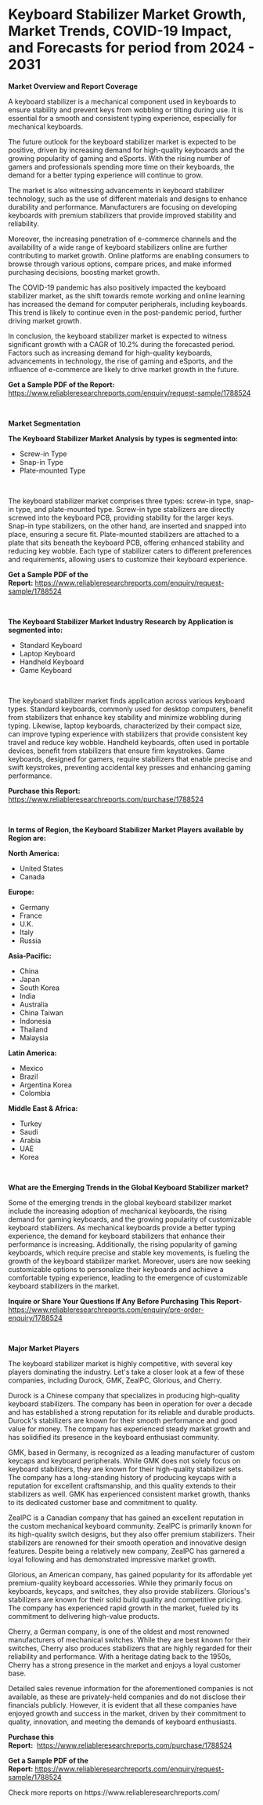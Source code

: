 <p><h1>Keyboard Stabilizer Market Growth, Market Trends, COVID-19 Impact, and Forecasts for period from 2024 - 2031</h1></p><p><strong>Market Overview and Report Coverage</strong></p>
<p><p>A keyboard stabilizer is a mechanical component used in keyboards to ensure stability and prevent keys from wobbling or tilting during use. It is essential for a smooth and consistent typing experience, especially for mechanical keyboards.</p><p>The future outlook for the keyboard stabilizer market is expected to be positive, driven by increasing demand for high-quality keyboards and the growing popularity of gaming and eSports. With the rising number of gamers and professionals spending more time on their keyboards, the demand for a better typing experience will continue to grow.</p><p>The market is also witnessing advancements in keyboard stabilizer technology, such as the use of different materials and designs to enhance durability and performance. Manufacturers are focusing on developing keyboards with premium stabilizers that provide improved stability and reliability.</p><p>Moreover, the increasing penetration of e-commerce channels and the availability of a wide range of keyboard stabilizers online are further contributing to market growth. Online platforms are enabling consumers to browse through various options, compare prices, and make informed purchasing decisions, boosting market growth.</p><p>The COVID-19 pandemic has also positively impacted the keyboard stabilizer market, as the shift towards remote working and online learning has increased the demand for computer peripherals, including keyboards. This trend is likely to continue even in the post-pandemic period, further driving market growth.</p><p>In conclusion, the keyboard stabilizer market is expected to witness significant growth with a CAGR of 10.2% during the forecasted period. Factors such as increasing demand for high-quality keyboards, advancements in technology, the rise of gaming and eSports, and the influence of e-commerce are likely to drive market growth in the future.</p></p>
<p><strong>Get a Sample PDF of the Report:</strong> <a href="https://www.reliableresearchreports.com/enquiry/request-sample/1788524">https://www.reliableresearchreports.com/enquiry/request-sample/1788524</a></p>
<p>&nbsp;</p>
<p><strong>Market Segmentation</strong></p>
<p><strong>The Keyboard Stabilizer Market Analysis by types is segmented into:</strong></p>
<p><ul><li>Screw-in Type</li><li>Snap-in Type</li><li>Plate-mounted Type</li></ul></p>
<p>&nbsp;</p>
<p><p>The keyboard stabilizer market comprises three types: screw-in type, snap-in type, and plate-mounted type. Screw-in type stabilizers are directly screwed into the keyboard PCB, providing stability for the larger keys. Snap-in type stabilizers, on the other hand, are inserted and snapped into place, ensuring a secure fit. Plate-mounted stabilizers are attached to a plate that sits beneath the keyboard PCB, offering enhanced stability and reducing key wobble. Each type of stabilizer caters to different preferences and requirements, allowing users to customize their keyboard experience.</p></p>
<p><strong>Get a Sample PDF of the Report:</strong>&nbsp;<a href="https://www.reliableresearchreports.com/enquiry/request-sample/1788524">https://www.reliableresearchreports.com/enquiry/request-sample/1788524</a></p>
<p>&nbsp;</p>
<p><strong>The Keyboard Stabilizer Market Industry Research by Application is segmented into:</strong></p>
<p><ul><li>Standard Keyboard</li><li>Laptop Keyboard</li><li>Handheld Keyboard</li><li>Game Keyboard</li></ul></p>
<p>&nbsp;</p>
<p><p>The keyboard stabilizer market finds application across various keyboard types. Standard keyboards, commonly used for desktop computers, benefit from stabilizers that enhance key stability and minimize wobbling during typing. Likewise, laptop keyboards, characterized by their compact size, can improve typing experience with stabilizers that provide consistent key travel and reduce key wobble. Handheld keyboards, often used in portable devices, benefit from stabilizers that ensure firm keystrokes. Game keyboards, designed for gamers, require stabilizers that enable precise and swift keystrokes, preventing accidental key presses and enhancing gaming performance.</p></p>
<p><strong>Purchase this Report:</strong>&nbsp; <a href="https://www.reliableresearchreports.com/purchase/1788524">https://www.reliableresearchreports.com/purchase/1788524</a></p>
<p>&nbsp;</p>
<p><strong>In terms of Region, the Keyboard Stabilizer Market Players available by Region are:</strong></p>
<p>
    <p> <strong> North America: </strong>
        <ul>
            <li>United States</li>
            <li>Canada</li>
        </ul>
        </p> 
    <p> <strong> Europe: </strong>
        <ul>
            <li>Germany</li>
            <li>France</li>
            <li>U.K.</li>
            <li>Italy</li>
            <li>Russia</li>
        </ul>
        </p> 
    <p> <strong> Asia-Pacific: </strong>
        <ul>
            <li>China</li>
            <li>Japan</li>
            <li>South Korea</li>
            <li>India</li>
            <li>Australia</li>
            <li>China Taiwan</li>
            <li>Indonesia</li>
            <li>Thailand</li>
            <li>Malaysia</li>
        </ul>
        </p> 
    <p> <strong> Latin America: </strong>
        <ul>
            <li>Mexico</li>
            <li>Brazil</li>
            <li>Argentina Korea</li>
            <li>Colombia</li>
        </ul>
        </p> 
    <p> <strong> Middle East & Africa: </strong>
        <ul>
            <li>Turkey</li>
            <li>Saudi</li>
            <li>Arabia</li>
            <li>UAE</li>
            <li>Korea</li>
        </ul>
    </p>
    </p>
<p>&nbsp;</p>
<p><strong>What are the Emerging Trends in the Global Keyboard Stabilizer market?</strong></p>
<p><p>Some of the emerging trends in the global keyboard stabilizer market include the increasing adoption of mechanical keyboards, the rising demand for gaming keyboards, and the growing popularity of customizable keyboard stabilizers. As mechanical keyboards provide a better typing experience, the demand for keyboard stabilizers that enhance their performance is increasing. Additionally, the rising popularity of gaming keyboards, which require precise and stable key movements, is fueling the growth of the keyboard stabilizer market. Moreover, users are now seeking customizable options to personalize their keyboards and achieve a comfortable typing experience, leading to the emergence of customizable keyboard stabilizers in the market.</p></p>
<p><strong>Inquire or Share Your Questions If Any Before Purchasing This Report</strong>- <a href="https://www.reliableresearchreports.com/enquiry/pre-order-enquiry/1788524">https://www.reliableresearchreports.com/enquiry/pre-order-enquiry/1788524</a></p>
<p>&nbsp;</p>
<p><strong>Major Market Players</strong></p>
<p><p>The keyboard stabilizer market is highly competitive, with several key players dominating the industry. Let's take a closer look at a few of these companies, including Durock, GMK, ZealPC, Glorious, and Cherry.</p><p>Durock is a Chinese company that specializes in producing high-quality keyboard stabilizers. The company has been in operation for over a decade and has established a strong reputation for its reliable and durable products. Durock's stabilizers are known for their smooth performance and good value for money. The company has experienced steady market growth and has solidified its presence in the keyboard enthusiast community.</p><p>GMK, based in Germany, is recognized as a leading manufacturer of custom keycaps and keyboard peripherals. While GMK does not solely focus on keyboard stabilizers, they are known for their high-quality stabilizer sets. The company has a long-standing history of producing keycaps with a reputation for excellent craftsmanship, and this quality extends to their stabilizers as well. GMK has experienced consistent market growth, thanks to its dedicated customer base and commitment to quality.</p><p>ZealPC is a Canadian company that has gained an excellent reputation in the custom mechanical keyboard community. ZealPC is primarily known for its high-quality switch designs, but they also offer premium stabilizers. Their stabilizers are renowned for their smooth operation and innovative design features. Despite being a relatively new company, ZealPC has garnered a loyal following and has demonstrated impressive market growth.</p><p>Glorious, an American company, has gained popularity for its affordable yet premium-quality keyboard accessories. While they primarily focus on keyboards, keycaps, and switches, they also provide stabilizers. Glorious's stabilizers are known for their solid build quality and competitive pricing. The company has experienced rapid growth in the market, fueled by its commitment to delivering high-value products.</p><p>Cherry, a German company, is one of the oldest and most renowned manufacturers of mechanical switches. While they are best known for their switches, Cherry also produces stabilizers that are highly regarded for their reliability and performance. With a heritage dating back to the 1950s, Cherry has a strong presence in the market and enjoys a loyal customer base.</p><p>Detailed sales revenue information for the aforementioned companies is not available, as these are privately-held companies and do not disclose their financials publicly. However, it is evident that all these companies have enjoyed growth and success in the market, driven by their commitment to quality, innovation, and meeting the demands of keyboard enthusiasts.</p></p>
<p><strong>Purchase this Report:</strong>&nbsp;&nbsp;<a href="https://www.reliableresearchreports.com/purchase/1788524">https://www.reliableresearchreports.com/purchase/1788524</a></p>
<p></p>
<p><strong>Get a Sample PDF of the Report:</strong>&nbsp;<a href="https://www.reliableresearchreports.com/enquiry/request-sample/1788524">https://www.reliableresearchreports.com/enquiry/request-sample/1788524</a></p>
<p>Check more reports on https://www.reliableresearchreports.com/</p>